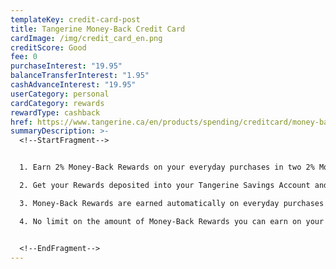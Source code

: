 ```yaml
---
templateKey: credit-card-post
title: Tangerine Money-Back Credit Card
cardImage: /img/credit_card_en.png
creditScore: Good
fee: 0
purchaseInterest: "19.95"
balanceTransferInterest: "1.95"
cashAdvanceInterest: "19.95"
userCategory: personal
cardCategory: rewards
rewardType: cashback
href: https://www.tangerine.ca/en/products/spending/creditcard/money-back/
summaryDescription: >-
  <!--StartFragment-->


  1. Earn 2% Money-Back Rewards on your everyday purchases in two 2% Money-Back Categories of your choice, and 0.50% Money-Back Rewards on all your other everyday purchases.\

  2. Get your Rewards deposited into your Tangerine Savings Account and get a third3rd 2% Money-Back Category.\

  3. Money-Back Rewards are earned automatically on everyday purchases and paid monthly. These can be applied to your Credit Card balance or redeemed into your Savings Account.\

  4. No limit on the amount of Money-Back Rewards you can earn on your everyday purchases. Conditions apply.


  <!--EndFragment-->
---
```

